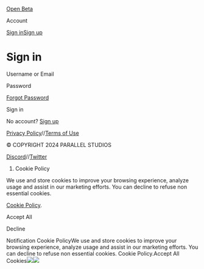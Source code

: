 [](/)[](/)

[](/)[](/)

[Open Beta](/download)

Account

[Sign in](/login)[Sign up](/signup)

# Sign in

Username or Email

Password

[Forgot Password](/password/reset)

Sign in

No account? [Sign up](/signup)

[Privacy Policy](/privacy-policy)//[Terms of Use](/terms-of-use)

© COPYRIGHT ⁨2024⁩ PARALLEL STUDIOS

[Discord](https://discord.gg/paralleltcg)//[Twitter](https://twitter.com/paralleltcg/)

  1. Cookie Policy

We use and store cookies to improve your browsing experience, analyze usage
and assist in our marketing efforts. You can decline to refuse non essential
cookies.

[Cookie Policy](/privacy-policy).

Accept All

Decline

Notification Cookie PolicyWe use and store cookies to improve your browsing
experience, analyze usage and assist in our marketing efforts. You can decline
to refuse non essential cookies. Cookie Policy.Accept All
Cookies![](https://t.co/1/i/adsct?bci=4&eci=3&event=%7B%7D&event_id=3f501218-b2b5-4c74-96a9-da6b9341bcf5&integration=advertiser&p_id=Twitter&p_user_id=0&pl_id=0be1f873-073f-4fbf-9164-738883309d4c&tw_document_href=https%3A%2F%2Fparallel.life%2Flogin&tw_iframe_status=0&txn_id=okqpa&type=javascript&version=2.3.30)![](https://analytics.twitter.com/1/i/adsct?bci=4&eci=3&event=%7B%7D&event_id=3f501218-b2b5-4c74-96a9-da6b9341bcf5&integration=advertiser&p_id=Twitter&p_user_id=0&pl_id=0be1f873-073f-4fbf-9164-738883309d4c&tw_document_href=https%3A%2F%2Fparallel.life%2Flogin&tw_iframe_status=0&txn_id=okqpa&type=javascript&version=2.3.30)

